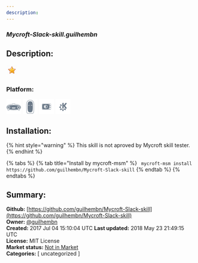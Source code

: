 ```yaml
---
description: 
---
```


### _Mycroft-Slack-skill.guilhembn_  
## Description:  
  
![](../.gitbook/assets/star.png)  
  
### Platform:  
 ![Mark I](../.gitbook/assets/mark-1-icon.png)  ![Mark II](../.gitbook/assets/mark-2-icon.png)  ![Picroft](../.gitbook/assets/picroft-icon.png)  ![plasmoid](../.gitbook/assets/kde.png)   
## Installation:  
{% hint style="warning" %}
This skill is not aproved by Mycroft skill tester.
{% endhint %}
    
{% tabs %}
{% tab title="Install by mycroft-msm" %}
``` mycroft-msm install https://github.com/guilhembn/Mycroft-Slack-skill```
{% endtab %}
  {% endtabs %}
    
## Summary:  
**Github:** [https://github.com/guilhembn/Mycroft-Slack-skill](https://github.com/guilhembn/Mycroft-Slack-skill)  
**Owner:** [@guilhembn](https://github.com/guilhembn)  
**Created:** 2017 Jul 04 15:10:04 UTC  **Last updated:** 2018 May 23 21:49:15 UTC  
**License:** MIT License  
**Market status:** [Not in Market](https://market.mycroft.ai/skill/)  
**Categories:** [ uncategorized ]   
